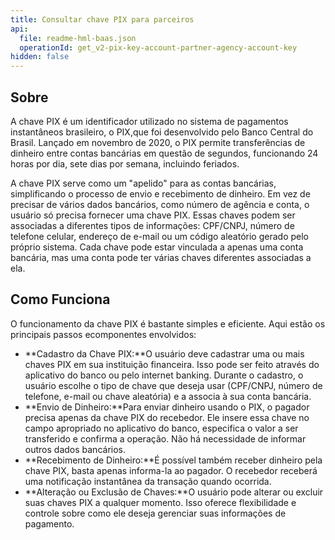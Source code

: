 ```yaml
---
title: Consultar chave PIX para parceiros
api:
  file: readme-hml-baas.json
  operationId: get_v2-pix-key-account-partner-agency-account-key
hidden: false
---
```

## Sobre

A chave PIX é um identificador utilizado no sistema de pagamentos instantâneos brasileiro, o PIX,que foi desenvolvido pelo Banco Central do Brasil. Lançado em novembro de 2020, o PIX permite
transferências de dinheiro entre contas bancárias em questão de segundos, funcionando 24 horas por
dia, sete dias por semana, incluindo feriados.

A chave PIX serve como um "apelido" para as contas bancárias, simplificando o processo de envio e
recebimento de dinheiro. Em vez de precisar de vários dados bancários, como número de agência e
conta, o usuário só precisa fornecer uma chave PIX. Essas chaves podem ser associadas a diferentes
tipos de informações: CPF/CNPJ, número de telefone celular, endereço de e-mail ou um código
aleatório gerado pelo próprio sistema. Cada chave pode estar vinculada a apenas uma conta bancária,
mas uma conta pode ter várias chaves diferentes associadas a ela.

## Como Funciona

O funcionamento da chave PIX é bastante simples e eficiente. Aqui estão os principais passos ecomponentes envolvidos:

* **Cadastro da Chave PIX:**O usuário deve cadastrar uma ou mais chaves PIX em sua instituição financeira. Isso pode ser feito
  através do aplicativo do banco ou pelo internet banking. Durante o cadastro, o usuário escolhe o
  tipo de chave que deseja usar (CPF/CNPJ, número de telefone, e-mail ou chave aleatória) e a
  associa à sua conta bancária.
* **Envio de Dinheiro:**Para enviar dinheiro usando o PIX, o pagador precisa apenas da chave PIX do recebedor. Ele insere
  essa chave no campo apropriado no aplicativo do banco, especifica o valor a ser transferido e
  confirma a operação. Não há necessidade de informar outros dados bancários.
* **Recebimento de Dinheiro:**É possível também receber dinheiro pela chave PIX, basta apenas informa-la ao pagador. O
  recebedor receberá uma notificação instantânea da transação quando ocorrida.
* **Alteração ou Exclusão de Chaves:**O usuário pode alterar ou excluir suas chaves PIX a qualquer momento. Isso oferece flexibilidade e
  controle sobre como ele deseja gerenciar suas informações de pagamento.